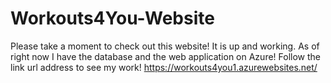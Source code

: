 # Workouts4You-Website
Please take a moment to check out this website! It is up and working. As of right now I have the database and the web application on Azure!
Follow the link url address to see my work! 
https://workouts4you1.azurewebsites.net/
